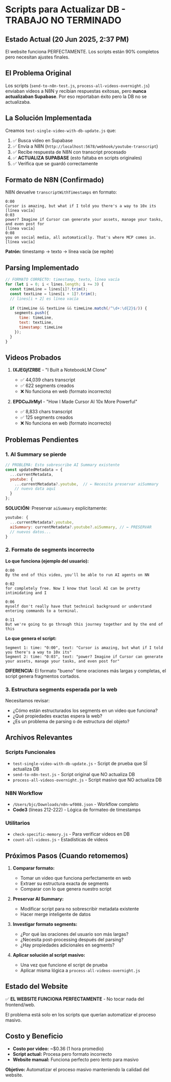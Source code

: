 # Scripts para Actualizar DB - TRABAJO NO TERMINADO

## Estado Actual (20 Jun 2025, 2:37 PM)

El website funciona PERFECTAMENTE. Los scripts están 90% completos pero necesitan ajustes finales.

## El Problema Original

Los scripts (`send-to-n8n-test.js`, `process-all-videos-overnight.js`) enviaban videos a N8N y recibían respuestas exitosas, pero **nunca actualizaban Supabase**. Por eso reportaban éxito pero la DB no se actualizaba.

## La Solución Implementada

Creamos `test-single-video-with-db-update.js` que:

1. ✅ Busca video en Supabase
2. ✅ Envía a N8N (`http://localhost:5678/webhook/youtube-transcript`)
3. ✅ Recibe respuesta de N8N con transcript procesado
4. ✅ **ACTUALIZA SUPABASE** (esto faltaba en scripts originales)
5. ✅ Verifica que se guardó correctamente

## Formato de N8N (Confirmado)

N8N devuelve `transcriptWithTimestamps` en formato:
```
0:00
Cursor is amazing, but what if I told you there's a way to 10x its
[línea vacía]
0:03
power? Imagine if Cursor can generate your assets, manage your tasks, and even post for
[línea vacía]
0:08
you on social media, all automatically. That's where MCP comes in.
[línea vacía]
```

**Patrón:** timestamp → texto → línea vacía (se repite)

## Parsing Implementado

```javascript
// FORMATO CORRECTO: timestamp, texto, línea vacía
for (let i = 0; i < lines.length; i += 3) {
  const timeLine = lines[i]?.trim();
  const textLine = lines[i + 1]?.trim();
  // lines[i + 2] es línea vacía
  
  if (timeLine && textLine && timeLine.match(/^\d+:\d{2}$/)) {
    segments.push({
      time: timeLine,
      text: textLine,
      timestamp: timeLine
    });
  }
}
```

## Videos Probados

1. **IXJEGjfZRBE** - "I Built a NotebookLM Clone" 
   - ✅ 44,039 chars transcript
   - ✅ 622 segments creados
   - ❌ No funciona en web (formato incorrecto)

2. **EPDCuJIrMyI** - "How I Made Cursor AI 10x More Powerful"
   - ✅ 8,833 chars transcript  
   - ✅ 125 segments creados
   - ❌ No funciona en web (formato incorrecto)

## Problemas Pendientes

### 1. AI Summary se pierde
```javascript
// PROBLEMA: Esto sobrescribe AI Summary existente
const updatedMetadata = {
  ...currentMetadata,
  youtube: {
    ...currentMetadata?.youtube,  // ← Necesita preservar aiSummary
    // nuevo data aquí
  }
};
```

**SOLUCIÓN:** Preservar `aiSummary` explícitamente:
```javascript
youtube: {
  ...currentMetadata?.youtube,
  aiSummary: currentMetadata?.youtube?.aiSummary, // ← PRESERVAR
  // nuevos datos...
}
```

### 2. Formato de segments incorrecto

**Lo que funciona (ejemplo del usuario):**
```
0:00
By the end of this video, you'll be able to run AI agents on NN

0:02  
for completely free. Now I know that local AI can be pretty intimidating and I

0:06
myself don't really have that technical background or understand entering commands to a terminal.

0:11
But we're going to go through this journey together and by the end of this
```

**Lo que genera el script:**
```
Segment 1: time: "0:00", text: "Cursor is amazing, but what if I told you there's a way to 10x its"
Segment 2: time: "0:03", text: "power? Imagine if Cursor can generate your assets, manage your tasks, and even post for"
```

**DIFERENCIA:** El formato "bueno" tiene oraciones más largas y completas, el script genera fragmentos cortados.

### 3. Estructura segments esperada por la web

Necesitamos revisar:
- ¿Cómo están estructurados los segments en un video que funciona?
- ¿Qué propiedades exactas espera la web?
- ¿Es un problema de parsing o de estructura del objeto?

## Archivos Relevantes

### Scripts Funcionales
- `test-single-video-with-db-update.js` - Script de prueba que SÍ actualiza DB
- `send-to-n8n-test.js` - Script original que NO actualiza DB
- `process-all-videos-overnight.js` - Script masivo que NO actualiza DB

### N8N Workflow
- `/Users/bjc/Downloads/n8n-wf008.json` - Workflow completo
- **Code3** (líneas 212-222) - Lógica de formateo de timestamps

### Utilitarios
- `check-specific-memory.js` - Para verificar videos en DB
- `count-all-videos.js` - Estadísticas de videos

## Próximos Pasos (Cuando retomemos)

1. **Comparar formato:**
   - Tomar un video que funciona perfectamente en web
   - Extraer su estructura exacta de segments  
   - Comparar con lo que genera nuestro script

2. **Preservar AI Summary:**
   - Modificar script para no sobrescribir metadata existente
   - Hacer merge inteligente de datos

3. **Investigar formato segments:**
   - ¿Por qué las oraciones del usuario son más largas?
   - ¿Necesita post-processing después del parsing?
   - ¿Hay propiedades adicionales en segments?

4. **Aplicar solución al script masivo:**
   - Una vez que funcione el script de prueba
   - Aplicar misma lógica a `process-all-videos-overnight.js`

## Estado del Website

✅ **EL WEBSITE FUNCIONA PERFECTAMENTE** - No tocar nada del frontend/web.

El problema está solo en los scripts que querían automatizar el proceso masivo.

## Costo y Beneficio

- **Costo por video:** ~$0.36 (1 hora promedio)
- **Script actual:** Procesa pero formato incorrecto
- **Website manual:** Funciona perfecto pero lento para masivo

**Objetivo:** Automatizar el proceso masivo manteniendo la calidad del website.